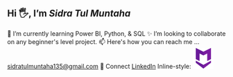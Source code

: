  ## Hi 🖐, I’m *Sidra Tul Muntaha*
 🌱 I’m currently learning Power BI, Python, & SQL
 ✨ I’m looking to collaborate on any beginner's level project.
 📫 Here's how you can reach me ...
        [sidratulmuntaha135@gmail.com](mailto:sidratulmuntaha135@gmail.com)
 📎 Connect 
        [LinkedIn](https://linkedin.com/in/sidra-tul-muntaha-ghouri/)
 Inline-style: 
![alt text](https://github.com/adam-p/markdown-here/raw/master/src/common/images/icon48.png "Logo Title Text 1")


<!---
Sidra-Tul-Muntaha-Ghouri/Sidra-Tul-Muntaha-Ghouri is a ✨ special ✨ repository because its `README.md` (this file) appears on your GitHub profile.
You can click the Preview link to take a look at your changes.
--->
